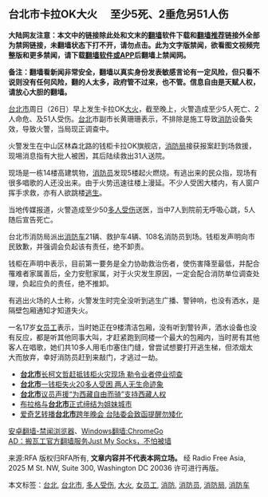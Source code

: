  <h2>台北市卡拉OK大火　 至少5死、2垂危另51人伤</h2> <p class="notice"><b>大陆网友注意：本文中的链接除此处和文末的<a href="https://github.com/bannedbook/fanqiang" >翻墙</a>软件下载和<a href="https://github.com/killgcd/justmysocks/blob/master/README.md">翻墙推荐</a>链接外全部为禁网链接，未翻墙状态下打不开，请勿点击。此为文字版禁闻，欲看图文视频完整版和更多禁闻，请下载<a href="https://github.com/bannedbook/fanqiang">翻墙软件或APP</a>后翻墙上禁闻网。</p><p>备注：翻墙看新闻非常安全，翻墙以真实身份发表敏感言论有一定风险，但只看不说则没有任何风险，翻的人太多，政府管不过来，也不管。信息自由是天赋人权，请放心大胆的翻墙。</b></p>  <div class="entry"> <p><a href="https://www.bannedbook.org/bnews/tag/%E5%8F%B0%E5%8C%97%E5%B8%82/" class="st_tag internal_tag" rel="tag" title="标签 台北市 下的日志">台北市</a>周日（26日）早上发生卡拉OK<a href="https://www.bannedbook.org/bnews/tag/%e5%a4%a7%e7%81%ab/" class="st_tag internal_tag" rel="tag" title="标签 大火 下的日志">大火</a>，截至晚上，火警造成至少5人死亡、2人命危、及51人受伤。<a href="https://www.bannedbook.org/bnews/tag/%e5%8f%b0%e5%8c%97/" class="st_tag internal_tag" rel="tag" title="标签 台北 下的日志">台北</a>市副市长黄珊珊表示，不排除是施工导致<a href="https://www.bannedbook.org/bnews/tag/%e6%b6%88%e9%98%b2/" class="st_tag internal_tag" rel="tag" title="标签 消防 下的日志">消防</a>设备失效，导致火警，当局现正调查中。</p> <p><span>火警发生在中山区林森北路的钱柜卡拉OK旗舰店，<a href="https://www.bannedbook.org/bnews/tag/%E6%B6%88%E9%98%B2%E5%B1%80/" class="st_tag internal_tag" rel="tag" title="标签 消防局 下的日志">消防局</a>接获报案赶到场救援，现埸消息指有大批人被困，其后陆续救出31人送院。</span></p> <p>现场是一栋14楼高建筑物，<a href="https://www.bannedbook.org/bnews/tag/%E6%B6%88%E9%98%B2%E5%91%98/" class="st_tag internal_tag" rel="tag" title="标签 消防员 下的日志">消防员</a>发现5楼起火燃烧。有逃出来的民众指，现场有很多唱歌的人还没出来。由于火势迅速往楼上漫延。不少人受困大楼内，有人窗户挥手求救，亦有人欲跳楼<span class='wp_keywordlink'><a href="https://www.bannedbook.org/forum5/topic38.html" title="劫难逃生有秘诀" target="_blank">逃生</a></span>。</p>  <p>当地传媒报道，火警造成至少50<a href="https://www.bannedbook.org/bnews/tag/%E5%A4%9A%E4%BA%BA%E5%8F%97%E4%BC%A4/" class="st_tag internal_tag" rel="tag" title="标签 多人受伤 下的日志">多人受伤</a>送医，当中7人到院前无呼吸心跳，5人随后宣告死亡。</p> <p>台北市消防局派出<a href="https://www.bannedbook.org/bnews/tag/%E6%B6%88%E9%98%B2%E8%BD%A6/" class="st_tag internal_tag" rel="tag" title="标签 消防车 下的日志">消防车</a>21辆、救护车4辆、108名消防员到场。钱柜发声明向市民致歉，并强调会负起该有责任，绝不卸责。</p> <p>钱柜在声明中表示，目前第一要务是全力协助救治伤者，使伤害降至最低，并配合罹难者家属善后，全力安慰家属，对于火灾发生原因，一定会配合消防单位调查处理，负起应负的责任，绝不推卸。<br /><span></span></p>  <p><span>有逃出火场的人士称，火警发生时完全没听到逃生广播、警钟响，也没有洒水，是隔壁包厢通知才知道失火。</span></p> <p>一名17岁<a href="https://www.bannedbook.org/bnews/tag/%E5%A5%B3%E5%91%98%E5%B7%A5/" class="st_tag internal_tag" rel="tag" title="标签 女员工 下的日志">女员工</a>表示，当时她正在9楼清洁包厢，没有听到警铃声，洒水设备也没有反应，都是听其他同事大叫，才赶紧跑到同楼一个最大的包厢内，当时房有其他客人在唱歌，她们共10多人用毛巾塞住门缝，曾尝试想要打开逃生梯，但浓烟太大而放弃，幸好消防员赶到来敲门，才逃过一劫。</p> <ul class='op-related-articles' title='相关阅读'> <li><a href='https://www.bannedbook.org/bnews/baitai/20200426/1319740.html' target='_blank'><b>台北市</b>长柯文哲赶抵钱柜火灾现场 勒令业者停业彻查</a></li> <li><a href='https://www.bannedbook.org/bnews/baitai/20200426/1319726.html' target='_blank'><b>台北市</b>一钱柜失火20多人受困 两人无生命迹象</a></li> <li><a href='https://www.bannedbook.org/bnews/renquan/xizang/20200220/1279786.html' target='_blank'><b>台北市</b>议员声援“为西藏自由而骑”支持西藏人权</a></li> <li><a href='https://www.bannedbook.org/bnews/headline/20200114/1258429.html' target='_blank'>布拉格与<b>台北市</b>正式缔结为姐妹城市</a></li> <li><a href='https://www.bannedbook.org/bnews/baitai/20191231/1251066.html' target='_blank'>爱奇艺转播<b>台北市</b>跨年晚会 台陆委会致函提醒勿矮化</a></li> </ul> <div class="texttj"> <a href="https://github.com/bannedbook/fanqiang/wiki/%E5%AE%89%E5%8D%93%E7%BF%BB%E5%A2%99-%E7%A6%81%E9%97%BB%E6%B5%8F%E8%A7%88%E5%99%A8" target="_blank">安卓翻墙-禁闻浏览器</a>、<a href="https://github.com/bannedbook/fanqiang/wiki/Chrome%E4%B8%80%E9%94%AE%E7%BF%BB%E5%A2%99%E5%8C%85" target="_blank">Windows翻墙:ChromeGo</a><br/> <a href="https://github.com/killgcd/justmysocks/blob/master/README.md" target="_blank">AD：搬瓦工官方翻墙服务Just My Socks，不怕被墙</a> </div><p>来源:RFA  版权归RFA所有, <strong>文章内容并不代表本网立场。</strong>  经 Radio Free Asia, 2025 M St. NW, Suite 300, Washington DC 20036 许可进行再版。</p> <a name='sharetosocial'></a>           </div><!--END ENTRY--> <div class="postfooter"> <div>本文标签：<a href="https://www.bannedbook.org/bnews/tag/%e5%8f%b0%e5%8c%97/" rel="tag">台北</a>, <a href="https://www.bannedbook.org/bnews/tag/%E5%8F%B0%E5%8C%97%E5%B8%82/" rel="tag">台北市</a>, <a href="https://www.bannedbook.org/bnews/tag/%E5%A4%9A%E4%BA%BA%E5%8F%97%E4%BC%A4/" rel="tag">多人受伤</a>, <a href="https://www.bannedbook.org/bnews/tag/%e5%a4%a7%e7%81%ab/" rel="tag">大火</a>, <a href="https://www.bannedbook.org/bnews/tag/%E5%A5%B3%E5%91%98%E5%B7%A5/" rel="tag">女员工</a>, <a href="https://www.bannedbook.org/bnews/tag/%e6%b6%88%e9%98%b2/" rel="tag">消防</a>, <a href="https://www.bannedbook.org/bnews/tag/%E6%B6%88%E9%98%B2%E5%91%98/" rel="tag">消防员</a>, <a href="https://www.bannedbook.org/bnews/tag/%E6%B6%88%E9%98%B2%E5%B1%80/" rel="tag">消防局</a>, <a href="https://www.bannedbook.org/bnews/tag/%E6%B6%88%E9%98%B2%E8%BD%A6/" rel="tag">消防车</a></div>  </div><!--END POSTFOOTER--> 